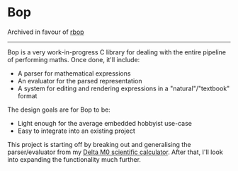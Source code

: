 # Bop

Archived in favour of [rbop](https://github.com/AaronC81/rbop)

-----

Bop is a very work-in-progress C library for dealing with the entire pipeline
of performing maths. Once done, it'll include:

- A parser for mathematical expressions
- An evaluator for the parsed representation
- A system for editing and rendering expressions in a "natural"/"textbook"
  format

The design goals are for Bop to be:

- Light enough for the average embedded hobbyist use-case
- Easy to integrate into an existing project

This project is starting off by breaking out and generalising the
parser/evaluator from my
[Delta M0 scientific calculator](https://github.com/AaronC81/delta-m0). After
that, I'll look into expanding the functionality much further.
